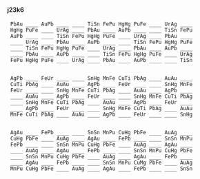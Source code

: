 #### j23k6 

     PbAu ____ AuPb ____ ____ TiSn FePu HgHg PuFe ____ UrAg ____ 
     HgHg PuFe ____ UrAg ____ PbAu ____ AuPb ____ ____ TiSn FePu 
     AuPb ____ ____ TiSn FePu HgHg PuFe ____ UrAg ____ PbAu ____ 
     ____ UrAg ____ PbAu ____ AuPb ____ ____ TiSn FePu HgHg PuFe 
     ____ TiSn FePu HgHg PuFe ____ UrAg ____ PbAu ____ AuPb ____ 
     ____ PbAu ____ AuPb ____ ____ TiSn FePu HgHg PuFe ____ UrAg 
     FePu HgHg PuFe ____ UrAg ____ PbAu ____ AuPb ____ ____ TiSn 


     AgPb ____ FeUr ____ ____ SnHg MnFe CuTi PbAg ____ AuAu ____ 
     CuTi PbAg ____ AuAu ____ AgPb ____ FeUr ____ ____ SnHg MnFe 
     FeUr ____ ____ SnHg MnFe CuTi PbAg ____ AuAu ____ AgPb ____ 
     ____ AuAu ____ AgPb ____ FeUr ____ ____ SnHg MnFe CuTi PbAg 
     ____ SnHg MnFe CuTi PbAg ____ AuAu ____ AgPb ____ FeUr ____ 
     ____ AgPb ____ FeUr ____ ____ SnHg MnFe CuTi PbAg ____ AuAu 
     MnFe CuTi PbAg ____ AuAu ____ AgPb ____ FeUr ____ ____ SnHg 


     AgAu ____ FePb ____ ____ SnSn MnPu CuHg PbFe ____ AuAg ____ 
     CuHg PbFe ____ AuAg ____ AgAu ____ FePb ____ ____ SnSn MnPu 
     FePb ____ ____ SnSn MnPu CuHg PbFe ____ AuAg ____ AgAu ____ 
     ____ AuAg ____ AgAu ____ FePb ____ ____ SnSn MnPu CuHg PbFe 
     ____ SnSn MnPu CuHg PbFe ____ AuAg ____ AgAu ____ FePb ____
     ____ AgAu ____ FePb ____ ____ SnSn MnPu CuMg PbFe ____ AuAg 
     MnPu CuHg PbFe ____ AuAg ____ AgAu ____ FePb ____ ____ SnSn 

